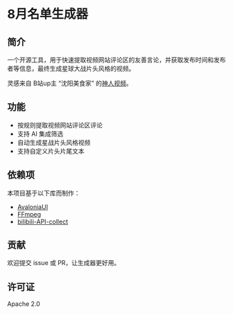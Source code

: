 # 8月名单生成器

## 简介
一个开源工具，用于快速提取视频网站评论区的友善言论，并获取发布时间和发布者等信息，最终生成星球大战片头风格的视频。

灵感来自 B站up主 “沈阳美食家” 的[神人视频](https://www.bilibili.com/video/BV1c1a3zPEH1/)。

## 功能

* 按规则提取视频网站评论区评论
* 支持 AI 集成筛选
* 自动生成星战片头风格视频
* 支持自定义片头片尾文本

## 依赖项
本项目基于以下库而制作：
- [AvaloniaUI](https://avaloniaui.net/)
- [FFmpeg](https://github.com/FFmpeg/FFmpeg)
- [bilibili-API-collect](https://github.com/SocialSisterYi/bilibili-API-collect)

## 贡献
欢迎提交 issue 或 PR，让生成器更好用。

## 许可证
Apache 2.0